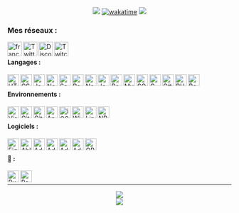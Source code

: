
<div align="center">

[![](https://user-images.githubusercontent.com/49253492/180575937-9c8e02bb-08bc-458f-9810-856600007fc8.png)][website]
[![wakatime](https://wakatime.com/badge/user/c41eb962-8221-42ac-90a4-8c9b3ff1d86d.svg)](https://wakatime.com/@c41eb962-8221-42ac-90a4-8c9b3ff1d86d)
![](https://hit.yhype.me/github/profile?user_id=7025343)
  
</div>

[website]: https://francememes.com/
[twitter]: https://twitter.com/lotharie_slayer
[discord]: https://discord.gg/francememes
[twitch]: https://twitch.tv/lotharie


### Mes réseaux :
[<img align="left" alt="francememes.com" width="32px" src="https://api.iconify.design/bi:globe.svg?color=%23DA83FE&height=32" />][website]
[<img align="left" alt="Twitter" width="32px" src="https://api.iconify.design/simple-icons:twitter.svg?color=%23DA83FE&height=32" />][twitter]
[<img align="left" alt="Discord" width="32px" src="https://api.iconify.design/simple-icons:discord.svg?color=%23DA83FE&height=32" />][discord]
[<img align="left" alt="Twitch" width="32px" src="https://api.iconify.design/simple-icons:twitch.svg?color=%23DA83FE&height=32" />][twitch]

<br />

#### Langages :
<img align="left" alt="HTML5" width="26px" src="https://api.iconify.design/simple-icons:html5.svg?color=%23AF80FD&height=26" />
<img align="left" alt="CSS3" width="26px" src="https://api.iconify.design/simple-icons:css3.svg?color=%23AF80FD&height=26" />
<img align="left" alt="JavaScript" width="26px" src="https://api.iconify.design/simple-icons:javascript.svg?color=%23AF80FD&height=26" />
<img align="left" alt="Node.js" width="26px" src="https://api.iconify.design/simple-icons:node-dot-js.svg?color=%23AF80FD&height=26" />
<img align="left" alt="Sass" width="26px" src="https://api.iconify.design/simple-icons:sass.svg?color=%23AF80FD&height=26" />
<img align="left" alt="React" width="26px" src="https://api.iconify.design/simple-icons:react.svg?color=%23AF80FD&height=26" />
<img align="left" alt="Next" width="26px" src="https://api.iconify.design/simple-icons:nextdotjs.svg?color=%23AF80FD&height=26" />
<img align="left" alt="Java" width="26px" src="https://api.iconify.design/cib:java.svg?color=%23AF80FD&height=26" />
<img align="left" alt="PostgreSQL" width="26px" src="https://api.iconify.design/simple-icons:postgresql.svg?color=%23AF80FD&height=26" />
<img align="left" alt="MySQL" width="26px" src="https://api.iconify.design/simple-icons:mysql.svg?color=%23AF80FD&height=26" />
<img align="left" alt="SQLite" width="26px" src="https://api.iconify.design/simple-icons:sqlite.svg?color=%23AF80FD&height=26" />
<img align="left" alt="C" width="26px" src="https://api.iconify.design/simple-icons:c.svg?color=%23AF80FD&height=26" />
<img align="left" alt="C#" width="26px" src="https://api.iconify.design/simple-icons:csharp.svg?color=%23AF80FD&height=26" />
<img align="left" alt="PHP" width="26px" src="https://api.iconify.design/simple-icons:php.svg?color=%23AF80FD&height=26" />
<img align="left" alt="Bash" width="26px" src="https://api.iconify.design/simple-icons:gnubash.svg?color=%23AF80FD&height=26" />


<br />

#### Environnements :
<img align="left" alt="Visual Studio Code" width="26px" src="https://api.iconify.design/simple-icons:visualstudiocode.svg?color=%238575FF&height=26" />
<img align="left" alt="Git" width="26px" src="https://api.iconify.design/simple-icons:git.svg?color=%238575FF&height=26" />
<img align="left" alt="GitHub" width="26px" src="https://api.iconify.design/simple-icons:github.svg?color=%238575FF&height=26" />
<img align="left" alt="Android" width="26px" src="https://api.iconify.design/simple-icons:android.svg?color=%238575FF&height=26" />
<img align="left" alt="iOS" width="26px" src="https://api.iconify.design/simple-icons:ios.svg?color=%238575FF&height=26" />
<img align="left" alt="Windows" width="26px" src="https://api.iconify.design/simple-icons:windows.svg?color=%238575FF&height=26" />
<img align="left" alt="Linux" width="26px" src="https://api.iconify.design/simple-icons:linux.svg?color=%238575FF&height=26" />
<img align="left" alt="NPM" width="26px" src="https://api.iconify.design/simple-icons:npm.svg?color=%238575FF&height=26" />

<br />

#### Logiciels :
<img align="left" alt="Figma" width="26px" src="https://api.iconify.design/simple-icons:figma.svg?color=%238575FF&height=26" />
<img align="left" alt="Ableton" width="26px" src="https://api.iconify.design/simple-icons:abletonlive.svg?color=%238575FF&height=26" />
<img align="left" alt="Adobe After Effects" width="26px" src="https://api.iconify.design/simple-icons:adobeaftereffects.svg?color=%238575FF&height=26" />
<img align="left" alt="Adobe Illustrator" width="26px" src="https://api.iconify.design/simple-icons:adobeillustrator.svg?color=%238575FF&height=26" />
<img align="left" alt="Adobe Photoshop" width="26px" src="https://api.iconify.design/simple-icons:adobephotoshop.svg?color=%238575FF&height=26" />
<img align="left" alt="Adobe Premiere Pro" width="26px" src="https://api.iconify.design/simple-icons:adobepremierepro.svg?color=%238575FF&height=26" />
<img align="left" alt="OBS Studio" width="26px" src="https://api.iconify.design/simple-icons:obsstudio.svg?color=%238575FF&height=26" />

<br />

#### 👀 :
<img align="left" alt="Rust" width="26px" src="https://api.iconify.design/simple-icons:rust.svg?color=%238575FF&height=26" />
<img align="left" alt="Redis" width="26px" src="https://api.iconify.design/simple-icons:redis.svg?color=%238575FF&height=26" />

<br />

---

<div align="center">
  <img align="center" src="https://github-readme-stats.vercel.app/api?username=LotharieSlayer&show_icons=true&count_private=true&hide_border=true&icon_color=fff&bg_color=30,6168FF,DA83FE&title_color=fff&text_color=fff" />
</div>
<div align="center">
  <a href="https://wakatime.com/@LotharieSlayer">
    <img align="center" src="https://github-readme-stats.vercel.app/api/wakatime?username=LotharieSlayer&layout=compact&custom_title=Weekly%20Development%20Breakdown&hide_border=true&icon_color=fff&bg_color=30,6168FF,DA83FE&title_color=fff&text_color=fff" />
  </a>
</div>
